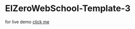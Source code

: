 # ElZeroWebSchool-Template-3

for live demo [click me](https://abobakrh.github.io/ElZeroWebSchool-Template-3/)
